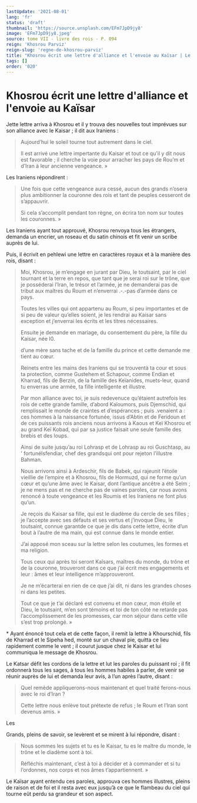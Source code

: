 ```yaml
---
lastUpdate: '2021-08-01'
lang: 'fr'
status: 'draft'
thumbnail: 'https://source.unsplash.com/EFm7JpD9jy8'
image: 'EFm7JpD9jy8.jpeg'
source: tome VII - livre des rois - P. 094
reign: 'Khosrou Parviz'
reign-slug: 'regne-de-khosrou-parviz'
title: "Khosrou écrit une lettre d'alliance et l'envoie au Kaïsar | Le Livre des Rois | Shâhnâmeh"
tags: []
order: '020'
---
```


<!-- LTeX: language=fr -->

# Khosrou écrit une lettre d'alliance et l'envoie au Kaïsar

Jette lettre arriva à Khosrou et il y trouva des nouvelles tout imprévues sur son alliance avec le Kaisar ; il dit aux Iraniens :

> Aujourd’hui le soleil tourne tout autrement dans le ciel.
>
> Il est arrivé une lettre impertante du Kaisar et tout ce qu’il y dit nous est favorable ; il cherche la voie pour arracher les pays de Rou’m et d’Iran à leur ancienne vengeance. »

Les Iraniens répondirent :

> Une fois que cette vengeance aura cessé, aucun des grands n’osera plus ambitionner la couronne des rois et tant de peuples cesseront de s’appauvrir.
>
> Si cela s’accomplit pendant ton règne, on écrira ton nom sur toutes les couronnes. »

Les Iraniens ayant tout approuvé, Khosrou renvoya tous les étrangers, demanda un encrier, un roseau et du satin chinois et fit venir un scribe auprès de lui.

Puis, il écrivit en pehlewi une lettre en caractères royaux et à la manière des rois, disant :

> Moi, Khosrou, je m’engage en jurant par Dieu, le toutsaint, par le ciel tournant et la terre en repos, que tant que je serai roi sur le trône, que je posséderai l’Iran, le trésor et l’armée, je ne demanderai pas de tribut aux maîtres du Roum et n’enverrai
.-.-pas d’armée dans ce pays.
>
> Toutes les villes qui ont appartenu au Roum, si peu importantes et de si peu de valeur qu’elles soient, je les rendrai au Kaisar sans exception et j’enverrai les écrits et les titres nécessaires.
>
> Ensuite je demande en mariage, du consentement du père, la fille du Kaisar, née I0.
>
> d’une mère sans tache et de la famille du prince et cette demande me tient au cœur.
>
> Reinets entre les mains des Iraniens qui se trouventà ta cour et sous ta protection, comme Gustehem et Schapour, comme Endian et Kharrad, fils de Berzin, de la famille des Keïanides, muets-leur, quand tu enverras une armée, ta fille intelligente et illustre.
>
> Par mon alliance avec toi, je suis redevenuce qu’étaient autrefois les rois de cette grande famille, d’abord Kaïoumors, puis Djemschid, qui remplissait le monde de craintes et d’espérances ; puis .venaient a : ces hommes à la naissance fortunée, issus d’Abtin et de Feridoun et de ces puissants rois anciens nous arrivons à Kaous et Keï Khosrou et au grand Keï Kobad, qui par sa justice faisait une seule famille des brebis et des loups.
>
> Ainsi de suite jusqu’au roi Lohrasp et de Lohrasp au roi Guschtasp, au ’ fortunéIsfendiar, chef des grandsqui ont pour rejeton l’illustre Bahman.
>
> Nous arrivons ainsi à Ardeschir, fils de Babek, qui rajeunit l’étoile vieillie de l’empire et à Khosrou, fils de Hormuzd, qui ne forme qu’un cœur et qu’une âme avec le Kaisar, dont l’antique ancêtre a été Selm ; je ne mens pas et ne cherche pas de vaines paroles, car nous avons renoncé à toute vengeance et les Roumis et les Iraniens ne font plus qu’un.
>
> Je reçois du Kaisar sa fille, qui est le diadème du cercle de ses filles ; je l’accepte avec ses défauts et ses vertus et j’invoque Dieu, le toutsaint, connue garantde ce que je dis dans cette lettre, écrite d’un bout à l’autre de ma main, qui est connue dans le monde entier.
>
> J’ai apposé mon sceau sur la lettre selon les coutumes, les formes et ma religion.
>
> Tous ceux qui après toi seront Kaîsars, maîtres du monde, du trône et de la couronne, trouveront dans ce que j’ai écrit mes engagements et leur : âmes et leur intelligence m’approuveront.
>
> Je ne m’écarterai en rien de ce que j’ai dit, ni dans les grandes choses ni dans les petites.
>
> Tout ce que je t’ai déclaré est convenu et mon cœur, mon étoile et Dieu, le toutsaint, m’en sont témoins et toi de ton côté ne retarde pas l’accomplissement de les promesses, car mon séjour dans cette ville s’est trop prolongé. »

\*
Ayant énoncé tout cela et de cette façon, il remit la lettre à Khourschid, fils de Kharrad et le Sipeha hed, monté sur un chaval pie, quitta ce lieu rapidement comme le vent ; il courut jusque chez le Kaisar et lui communiqua le message de Khosrou.

Le Katsar défit les cordons de la lettre et lut les paroles du puissant roi ; il fit ordonnerà tous les sages, à tous les hommes habiles à parler, de venir se réunir auprès de lui et demanda leur avis, à l’un après l’autre, disant :

> Quel remède appliquerons-nous maintenant et quel traité ferons-nous avec le roi d’Iran ?
>
> Cette lettre nous enlève tout prétexte de refus ; le Roum et l’Iran sont devenus amis. »

Les

Grands, pleins de savoir, se levèrent et se mirent à lui répondre, disant :

> Nous sommes les sujets et tu es le Kaisar, tu es le maître du monde, le trône et le diadème sont à toi.
>
> Réfléchis maintenant, c’est à toi à décider et à commander et si tu l’ordonnes, nos corps et nos âmes t’appartiennent. »

Le Kaïsar ayant entendu ces paroles, approuva ces hommes illustres, pleins de raison et de foi et il resta avec eux jusqu’à ce que le flambeau du ciel qui tourne eût perdu sa grandeur et son aspect.

